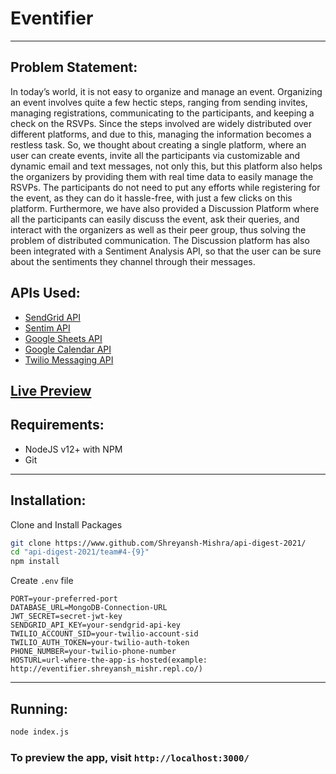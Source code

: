 # Eventifier

-------------------------------------------

## Problem Statement:

 In today’s world, it is not easy to organize and manage an event. Organizing an event involves quite a few hectic steps, ranging from sending invites, managing registrations, communicating to the participants, and keeping a check on the RSVPs. Since the steps involved are widely distributed over different platforms, and due to this, managing the information becomes a restless task. So, we thought about creating a single platform, where an user can create events, invite all the participants via customizable and dynamic email and text messages, not only this, but this platform also helps the organizers by providing them with real time data to easily manage the RSVPs. The participants do not need to put any efforts while registering for the event, as they can do it hassle-free, with just a few clicks on this platform. Furthermore, we have also provided a Discussion Platform where all the participants can easily discuss the event, ask their queries, and interact with the organizers as well as their peer group, thus solving the problem of distributed communication. The Discussion platform has also been integrated with a Sentiment Analysis API, so that the user can be sure about the sentiments they channel through their messages.

## APIs Used:

- [SendGrid API](https://sendgrid.com/solutions/email-api/)
- [Sentim API](https://sentim-api.herokuapp.com/)
- [Google Sheets API](https://spreadsheets.google.com/feeds/cells/sheetId/sheetNumber/public/values?alt=json-in-script)
- [Google Calendar API](https://www.npmjs.com/package/calendar-link)
- [Twilio Messaging API](https://www.twilio.com/docs/api)

## [Live Preview](http://eventifier.shreyansh_mishr.repl.co/) 

## Requirements:

- NodeJS v12+ with NPM
- Git

-------------------------------------------

## Installation:

Clone and Install Packages
```bash
git clone https://www.github.com/Shreyansh-Mishra/api-digest-2021/
cd "api-digest-2021/team#4-{9}"
npm install
```

Create ``.env`` file

```env
PORT=your-preferred-port
DATABASE_URL=MongoDB-Connection-URL
JWT_SECRET=secret-jwt-key
SENDGRID_API_KEY=your-sendgrid-api-key
TWILIO_ACCOUNT_SID=your-twilio-account-sid
TWILIO_AUTH_TOKEN=your-twilio-auth-token
PHONE_NUMBER=your-twilio-phone-number
HOSTURL=url-where-the-app-is-hosted(example: http://eventifier.shreyansh_mishr.repl.co/)
```

-------------------------------------------

## Running:

```bash
node index.js
```

### To preview the app, visit ``http://localhost:3000/``
